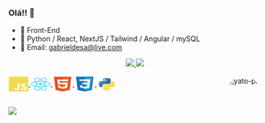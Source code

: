 ### Olá!! 👋

- 🔭 Front-End
- 🌱 Python / React, NextJS / Tailwind / Angular / mySQL
- 📧 Email: gabrieldesa@live.com

<div align="center">
  <a href="https://github.com/gabrieldesa1">
  <img height="180em" src="https://github-readme-stats.vercel.app/api?username=gabrieldesa1&show_icons=true&theme=dracula&include_all_commits=true&count_private=true"/>
  <img height="180em" src="https://github-readme-stats.vercel.app/api/top-langs/?username=gabrieldesa1&layout=compact&langs_count=7&theme=dracula"/>
</div>
  
  <div style="display: inline_block"><br>
  <img align="center" alt="Noxy-Js" height="30" width="40" src="https://raw.githubusercontent.com/devicons/devicon/master/icons/javascript/javascript-plain.svg">
  <img align="center" alt="Noxy-React" height="30" width="40" src="https://raw.githubusercontent.com/devicons/devicon/master/icons/react/react-original.svg">
  <img align="center" alt="Noxy-HTML" height="30" width="40" src="https://raw.githubusercontent.com/devicons/devicon/master/icons/html5/html5-original.svg">
  <img align="center" alt="Noxy-CSS" height="30" width="40" src="https://raw.githubusercontent.com/devicons/devicon/master/icons/css3/css3-original.svg">
  <img align="center" alt="Noxy-Python" height="30" width="40" src="https://raw.githubusercontent.com/devicons/devicon/master/icons/python/python-original.svg">
  <img align="right" alt="yato-pic" height="150" style="border-radius:50px;" src="https://64.media.tumblr.com/ee2ef55352936d891390cc078d84a4aa/bca0c58f404800b4-cb/s400x600/88dc671305527fcf69b7c481bea9cd82412d9052.gifv">
</div>

##
  
  <div>
    
  <a href="https://instagram.com/1noxyzin" target="_blank"><img src="https://img.shields.io/badge/-Instagram-%23E4405F?style=for-the-badge&logo=instagram&logoColor=white" target="_blank"></a>
 
    
<div/>

    
